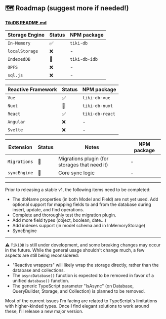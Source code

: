 ## 🗺️ Roadmap (suggest more if needed!)

**[TikiDB README.md](../README.md)**

| Storage Engine | Status | NPM package   |
| -------------- | ------ | ------------- |
| `In-Memory`    | ✅     | `tiki-db`     |
| `localStorage` | ❌     | -             |
| `IndexedDB`    | 🚧     | `tiki-db-idb` |
| `OPFS`         | ❌     | -             |
| `sql.js`       | ❌     | -             |

| Reactive Framework | Status | NPM package     |
| ------------------ | ------ | --------------- |
| `Vue`              | ✅     | `tiki-db-vue`   |
| `Nuxt`             | 🚧     | `tiki-db-nuxt`  |
| `React`            | ✅     | `tiki-db-react` |
| `Angular`          | ❌     | -               |
| `Svelte`           | ❌     | -               |

| Extension    | Status | Notes                                         | NPM package |
| ------------ | ------ | --------------------------------------------- | ----------- |
| `Migrations` | 🚧     | Migrations plugin (for storages that need it) | -           |
| `syncEngine` | 🚧     | Core sync logic                               | -           |

---

Prior to releasing a stable v1, the following items need to be completed:

- The dbName properties (in both Model and Field) are not yet used. Add optional support for mapping fields to and from the database during insert, update, and find operations.
- Complete and thoroughly test the migration plugin.
- Add more field types (object, boolean, date...)
- Add indexes support (in model schema and in InMemoryStorage)
- SyncEngine

---

⚠️ `TikiDB` is still under development, and some breaking changes may occur in the future. While the general usage shouldn't change much, a few aspects are still being reconsidered:

- "Reactive wrappers" will likely wrap the storage directly, rather than the database and collections.
- The `asyncDatabase()` function is expected to be removed in favor of a unified `database()` function.
- The generic TypeScript parameter "IsAsync" (on Database, QueryBuilder, Storage, and Collection) is planned to be removed.

Most of the current issues I'm facing are related to TypeScript's limitations with higher-kinded types. Once I find elegant solutions to work around these, I'll release a new major version.
